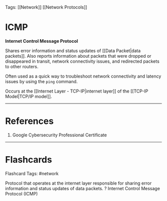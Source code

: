 Tags: [[Network]] [[Network Protocols]]
# ICMP

**Internet Control Message Protocol**

Shares error information and status updates of [[Data Packet|data packets]]. Also reports information about packets that were dropped or disappeared in transit, network connectivity issues, and redirected packets to other routers.

Often used as a quick way to troubleshoot network connectivity and latency issues by using the `ping` command.

Occurs at the [[Internet Layer - TCP-IP|internet layer]] of the [[TCP-IP Model|TCP/IP model]].

---
# References

1. Google Cybersecurity Professional Certificate

---
# Flashcards

Flashcard Tags: #network 

Protocol that operates at the internet layer responsible for sharing error information and status updates of data packets.
?
Internet Control Message Protocol (ICMP)
<!--SR:!2024-05-22,11,270-->